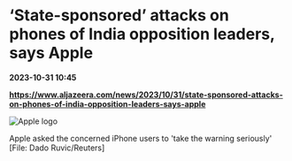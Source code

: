 # ‘State-sponsored’ attacks on phones of India opposition leaders, says Apple

**2023-10-31 10:45**

**https://www.aljazeera.com/news/2023/10/31/state-sponsored-attacks-on-phones-of-india-opposition-leaders-says-apple**

![Apple logo](https://www.aljazeera.com/wp-content/uploads/2022/08/2022-08-23T043656Z_1220043508_RC291W9QPMKI_RTRMADP_3_APPLE-IPHONE-INDIA.jpg?resize=770%2C513&quality=80)

Apple asked the concerned iPhone users to 'take the warning seriously' \[File: Dado Ruvic/Reuters\]